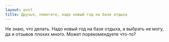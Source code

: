 ```yaml
---
layout: post 
title: Друзья, помогите, надо новый год на базе отдыха 
--- 
```

Не знаю, что делать. Надо новый год на базе отдыха, а выбрать не могу, да и отзывов плохих много. Может порекомендуете что-то?